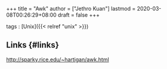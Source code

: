 +++
title = "Awk"
author = ["Jethro Kuan"]
lastmod = 2020-03-08T00:26:29+08:00
draft = false
+++

tags
: [Unix]({{< relref "unix" >}})


## Links {#links}

<http://sparky.rice.edu/~hartigan/awk.html>

